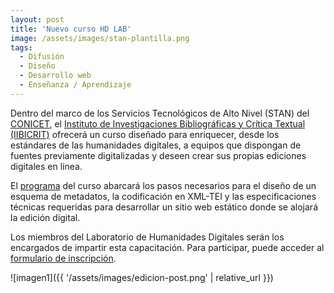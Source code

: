 ```yaml
---
layout: post
title: 'Nuevo curso HD LAB'
image: /assets/images/stan-plantilla.png
tags:
  - Difusión
  - Diseño
  - Desarrollo web
  - Enseñanza / Aprendizaje
---
```


Dentro del marco de los Servicios Tecnológicos de Alto Nivel (STAN) del [CONICET](https://bicyt.conicet.gov.ar/fichas/oferta_tecnologica/6801servicio), el [Instituto de Investigaciones Bibliográficas y Crítica Textual (IIBICRIT)](https://iibicrit.conicet.gov.ar/) ofrecerá un curso diseñado para enriquecer, desde los estándares de las humanidades digitales, a equipos que dispongan de fuentes previamente digitalizadas y deseen crear sus propias ediciones digitales en línea.

El [programa](https://iibicrit.conicet.gov.ar/wp-content/uploads/sites/214/2024/08/Programa_publicacion_digital_sitios_estaticos.pdf) del curso abarcará los pasos necesarios para el diseño de un esquema de metadatos, la codificación en XML-TEI y las especificaciones técnicas requeridas para desarrollar un sitio web estático donde se alojará la edición digital.

Los miembros del Laboratorio de Humanidades Digitales serán los encargados de impartir esta capacitación. Para participar, puede acceder al [formulario de inscripción](https://docs.google.com/forms/d/e/1FAIpQLScndwaouypaV9gOUYQrY6fTtqChx54iShWzP1wHCLQqcrWw8g/viewform).

![imagen1]({{ '/assets/images/edicion-post.png' | relative_url }})
